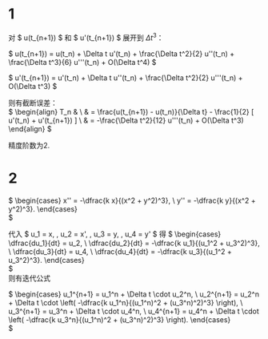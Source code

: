 # 1

对 $ u(t_{n+1}) $ 和 $ u'(t_{n+1}) $ 展开到 $\Delta t^3$：

$
u(t_{n+1}) = u(t_n) + \Delta t u'(t_n) + \frac{\Delta t^2}{2} u''(t_n) + \frac{\Delta t^3}{6} u'''(t_n) + O(\Delta t^4)
$  

$
u'(t_{n+1}) = u'(t_n) + \Delta t u''(t_n) + \frac{\Delta t^2}{2} u'''(t_n) + O(\Delta t^3)
$  

则有截断误差：  
$
\begin{align}
T_n  & \\
& = \frac{u(t_{n+1}) - u(t_n)}{\Delta t} - \frac{1}{2} [ u'(t_n) + u'(t_{n+1}) ] \\
 & = -\frac{\Delta t^2}{12} u'''(t_n) + O(\Delta t^3)  
\end{align}
$ 

精度阶数为2.

# 2
$
\begin{cases}
x'' = -\dfrac{k x}{(x^2 + y^2)^3}, \\
y'' = -\dfrac{k y}{(x^2 + y^2)^3}.
\end{cases}  
$ 

代入 $ u_1 = x, \, u_2 = x', \, u_3 = y, \, u_4 = y' $ 得
$
\begin{cases}
\dfrac{du_1}{dt} = u_2, \\
\dfrac{du_2}{dt} = -\dfrac{k u_1}{(u_1^2 + u_3^2)^3}, \\
\dfrac{du_3}{dt} = u_4, \\
\dfrac{du_4}{dt} = -\dfrac{k u_3}{(u_1^2 + u_3^2)^3}.
\end{cases}  
$  
则有迭代公式

$
\begin{cases}
u_1^{n+1} = u_1^n + \Delta t \cdot u_2^n, \\
u_2^{n+1} = u_2^n + \Delta t \cdot \left( -\dfrac{k u_1^n}{(u_1^n)^2 + (u_3^n)^2)^3} \right), \\
u_3^{n+1} = u_3^n + \Delta t \cdot u_4^n, \\
u_4^{n+1} = u_4^n + \Delta t \cdot \left( -\dfrac{k u_3^n}{(u_1^n)^2 + (u_3^n)^2)^3} \right).
\end{cases}  
$  
